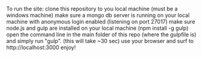 To run the site:
clone this repository to you local machine (must be a windows machine)
make sure a mongo db server is running on your local machine with anonymous login enabled (listening on port 27017)
make sure node.js and gulp are installed on your local machine (npm install -g gulp)
open the command line in the main folder of this repo (where the gulpfile is) and simply run "gulp". (this will take ~30 sec)
use your browser and surf to http://localhost:3000
enjoy!
